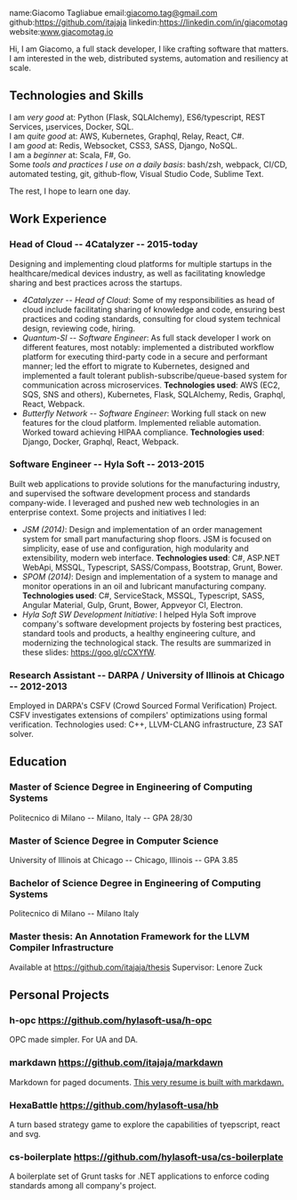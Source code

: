 name:Giacomo Tagliabue
email:giacomo.tag@gmail.com
github:https://github.com/itajaja
linkedin:https://linkedin.com/in/giacomotag
website:www.giacomotag.io

Hi, I am Giacomo, a full stack developer, I like crafting software that matters. I am interested in the web, distributed systems, automation and resiliency at scale.

## Technologies and Skills

I am *very good* at: Python (Flask, SQLAlchemy), ES6/typescript, REST Services, µservices, Docker, SQL.<br/>
I am *quite good* at: AWS, Kubernetes, Graphql, Relay, React, C#.<br/>
I am *good* at: Redis, Websocket, CSS3, SASS, Django, NoSQL.<br/>
I am a *beginner* at: Scala, F#, Go.<br/>
Some *tools and practices I use on a daily basis*: bash/zsh, webpack, CI/CD, automated testing, git, github-flow, Visual Studio Code, Sublime Text.

The rest, I hope to learn one day.

## Work Experience

### Head of Cloud -- 4Catalyzer -- 2015-today
Designing and implementing cloud platforms for multiple startups in the healthcare/medical devices industry, as well as facilitating knowledge sharing and best practices across the startups.

- *4Catalyzer -- Head of Cloud*: Some of my responsibilities as head of cloud include facilitating sharing of knowledge and code, ensuring best practices and coding standards, consulting for cloud system technical design, reviewing code, hiring.
- *Quantum-SI -- Software Engineer*: As full stack developer I work on different features, most notably: implemented a distributed workflow platform for executing third-party code in a secure and performant manner; led the effort to migrate to Kubernetes, designed and implemented a fault tolerant publish-subscribe/queue-based system for communication across microservices. **Technologies used**: AWS (EC2, SQS, SNS and others), Kubernetes, Flask, SQLAlchemy, Redis, Graphql, React, Webpack.
- *Butterfly Network -- Software Engineer*: Working full stack on new features for the cloud platform. Implemented reliable automation. Worked toward achieving HIPAA compliance. **Technologies used**: Django, Docker, Graphql, React, Webpack.


### Software Engineer -- Hyla Soft -- 2013-2015
Built web applications to provide solutions for the manufacturing industry, and supervised the software development process and standards company-wide. I leveraged and pushed new web technologies in an enterprise context. Some projects and initiatives I led:

- *JSM (2014)*: Design and implementation of an order management system for small part manufacturing shop floors. JSM is focused on simplicity, ease of use and configuration, high modularity and extensibility, modern web interface. **Technologies used**: C#, ASP.NET WebApi, MSSQL, Typescript, SASS/Compass, Bootstrap, Grunt, Bower.
- *SPOM (2014)*: Design and implementation of a system to manage and monitor operations in an oil and lubricant manufacturing company. **Technologies used**: C#, ServiceStack, MSSQL, Typescript, SASS, Angular Material, Gulp, Grunt, Bower, Appveyor CI, Electron.
- *Hyla Soft SW Development Initiative*: I helped Hyla Soft improve company's software development projects by fostering best practices, standard tools and products, a healthy engineering culture, and modernizing the technological stack. The results are summarized in these slides: https://goo.gl/cCXYfW.

### Research Assistant -- DARPA / University of Illinois at Chicago -- 2012-2013
Employed in DARPA's CSFV (Crowd Sourced Formal Verification) Project. CSFV investigates extensions of compilers' optimizations using formal verification.
Technologies used: C++, LLVM-CLANG infrastructure, Z3 SAT solver.

## Education

### Master of Science Degree in Engineering of Computing Systems
Politecnico di Milano -- Milano, Italy -- GPA 28/30

### Master of Science Degree in Computer Science
University of Illinois at Chicago -- Chicago, Illinois -- GPA 3.85

### Bachelor of Science Degree in Engineering of Computing Systems
Politecnico di Milano -- Milano Italy

### Master thesis: An Annotation Framework for the LLVM Compiler Infrastructure
Available at https://github.com/itajaja/thesis
Supervisor: Lenore Zuck

## Personal Projects

### h-opc https://github.com/hylasoft-usa/h-opc
OPC made simpler. For UA and DA.

### markdawn https://github.com/itajaja/markdawn
Markdown for paged documents. [This very resume is built with markdawn.](https://github.com/itajaja/resume)

### HexaBattle https://github.com/hylasoft-usa/hb
A turn based strategy game to explore the capabilities of tyepscript, react and svg.

### cs-boilerplate https://github.com/hylasoft-usa/cs-boilerplate
A boilerplate set of Grunt tasks for .NET applications to enforce coding standards among all company's project.
